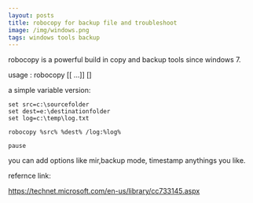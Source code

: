 ```yaml
---
layout: posts
title: robocopy for backup file and troubleshoot
image: /img/windows.png
tags: windows tools backup
---
```


robocopy is a powerful build in copy and backup tools since windows 7.

usage : robocopy <Source> <Destination> [<File>[ ...]] [<Options>]

a simple variable version:

```
set src=c:\sourcefolder
set dest=e:\destinationfolder
set log=c:\temp\log.txt

robocopy %src% %dest% /log:%log%

pause
```

you can add options like mir,backup mode, timestamp anythings you like.

refernce link:

https://technet.microsoft.com/en-us/library/cc733145.aspx

